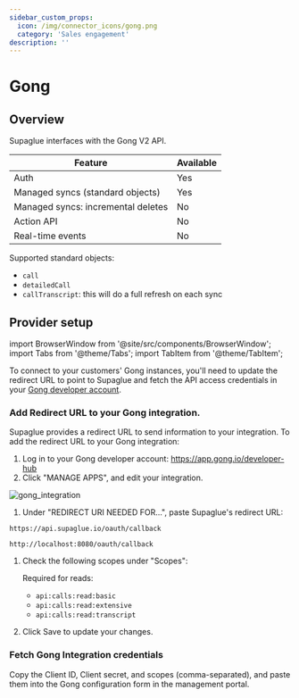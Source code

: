 ```yaml
---
sidebar_custom_props:
  icon: /img/connector_icons/gong.png
  category: 'Sales engagement'
description: ''
---
```


# Gong

## Overview

Supaglue interfaces with the Gong V2 API.

| Feature                            | Available |
| ---------------------------------- | --------- |
| Auth                               | Yes       |
| Managed syncs (standard objects)   | Yes       |
| Managed syncs: incremental deletes | No        |
| Action API                         | No        |
| Real-time events                   | No        |

Supported standard objects:

- `call`
- `detailedCall`
- `callTranscript`: this will do a full refresh on each sync

## Provider setup

import BrowserWindow from '@site/src/components/BrowserWindow';
import Tabs from '@theme/Tabs';
import TabItem from '@theme/TabItem';

To connect to your customers' Gong instances, you'll need to update the redirect URL to point to Supaglue and fetch the API access credentials in your [Gong developer account](https://app.gong.io/developer-hub).

### Add Redirect URL to your Gong integration.

Supaglue provides a redirect URL to send information to your integration. To add the redirect URL to your Gong integration:

1. Log in to your Gong developer account: https://app.gong.io/developer-hub
1. Click "MANAGE APPS", and edit your integration.

  <BrowserWindow url="123456.app.gong.io/company/api-authentication?workspace-id=123456&company-id=123456">

  ![gong_integration](/img/gong_integration.png 'gong integration')

  </BrowserWindow>

1. Under "REDIRECT URI NEEDED FOR...", paste Supaglue's redirect URL:
  <Tabs>
  <TabItem value="supaglue-cloud" label="Supaglue Cloud" default>

  ```
  https://api.supaglue.io/oauth/callback
  ```

  </TabItem>
  <TabItem value="localhost" label="Localhost">

  ```
  http://localhost:8080/oauth/callback
  ```
  </TabItem>
  </Tabs>

1. Check the following scopes under "Scopes":

    Required for reads:

    - `api:calls:read:basic`
    - `api:calls:read:extensive`
    - `api:calls:read:transcript`

1. Click Save to update your changes.

### Fetch Gong Integration credentials

Copy the Client ID, Client secret, and scopes (comma-separated), and paste them into the Gong configuration form in the management portal.
